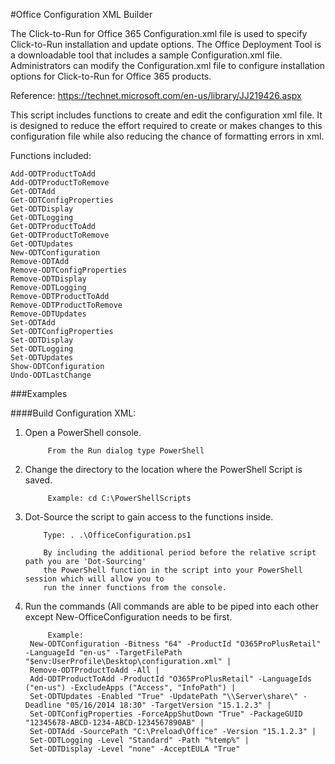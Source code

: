 #Office Configuration XML Builder

The Click-to-Run for Office 365 Configuration.xml file is used to specify Click-to-Run installation and update options. The Office Deployment Tool is a downloadable tool that includes a sample Configuration.xml file. Administrators can modify the Configuration.xml file to configure installation options for Click-to-Run for Office 365 products.

Reference: https://technet.microsoft.com/en-us/library/JJ219426.aspx

This script includes functions to create and edit the configuration xml file. It is designed to reduce the effort required to create or makes changes to this configuration file while also reducing the chance of formatting errors in xml.

Functions included:

	Add-ODTProductToAdd
	Add-ODTProductToRemove
	Get-ODTAdd
	Get-ODTConfigProperties
	Get-ODTDisplay
	Get-ODTLogging
	Get-ODTProductToAdd
	Get-ODTProductToRemove
	Get-ODTUpdates
	New-ODTConfiguration
	Remove-ODTAdd
	Remove-ODTConfigProperties
	Remove-ODTDisplay
	Remove-ODTLogging
	Remove-ODTProductToAdd
	Remove-ODTProductToRemove
	Remove-ODTUpdates
	Set-ODTAdd
	Set-ODTConfigProperties
	Set-ODTDisplay
	Set-ODTLogging
	Set-ODTUpdates
	Show-ODTConfiguration
	Undo-ODTLastChange

###Examples

####Build Configuration XML:

1. Open a PowerShell console.

            From the Run dialog type PowerShell
            
2. Change the directory to the location where the PowerShell Script is saved.

            Example: cd C:\PowerShellScripts
            
3. Dot-Source the script to gain access to the functions inside.

           Type: . .\OfficeConfiguration.ps1

           By including the additional period before the relative script path you are 'Dot-Sourcing' 
           the PowerShell function in the script into your PowerShell session which will allow you to 
           run the inner functions from the console.
	
4. Run the commands (All commands are able to be piped into each other except New-OfficeConfiguration needs to be first.

            Example: 
		New-ODTConfiguration -Bitness "64" -ProductId "O365ProPlusRetail" -LanguageId "en-us" -TargetFilePath "$env:UserProfile\Desktop\configuration.xml" |
		Remove-ODTProductToAdd -All | 
		Add-ODTProductToAdd -ProductId "O365ProPlusRetail" -LanguageIds ("en-us") -ExcludeApps ("Access", "InfoPath") | 
		Set-ODTUpdates -Enabled "True" -UpdatePath "\\Server\share\" -Deadline "05/16/2014 18:30" -TargetVersion "15.1.2.3" | 
		Set-ODTConfigProperties -ForceAppShutDown "True" -PackageGUID "12345678-ABCD-1234-ABCD-1234567890AB" |
		Set-ODTAdd -SourcePath "C:\Preload\Office" -Version "15.1.2.3" | 
		Set-ODTLogging -Level "Standard" -Path "%temp%" | 
		Set-ODTDisplay -Level "none" -AcceptEULA "True"


